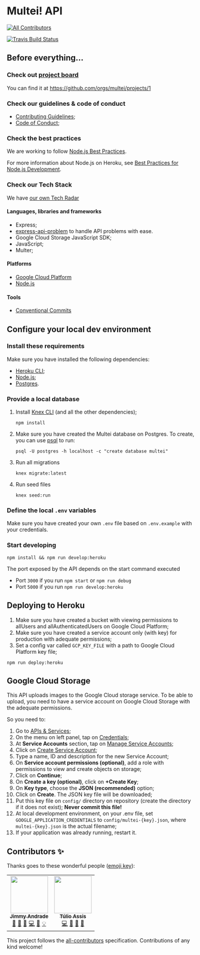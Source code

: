 # Multei! API
<!-- ALL-CONTRIBUTORS-BADGE:START - Do not remove or modify this section -->
[![All Contributors](https://img.shields.io/badge/all_contributors-2-orange.svg?style=flat-square)](#contributors-)
<!-- ALL-CONTRIBUTORS-BADGE:END -->
[![Travis Build Status](https://travis-ci.org/multei/api.svg?branch=master)](https://travis-ci.org/multei/api)

## Before everything...

### Check out [project board](https://github.com/orgs/multei/projects/1)

You can find it at https://github.com/orgs/multei/projects/1

### Check our guidelines & code of conduct

- [Contributing Guidelines](https://github.com/multei/.github/blob/master/CONTRIBUTING.md);
- [Code of Conduct](https://github.com/multei/.github/blob/master/CODE_OF_CONDUCT.md);

### Check the best practices

We are working to follow [Node.js Best Practices](https://github.com/goldbergyoni/nodebestpractices).

For more information about Node.js on Heroku, see [Best Practices for Node.js Development](https://devcenter.heroku.com/articles/node-best-practices).

### Check our Tech Stack

We have [our own Tech Radar](https://radar.thoughtworks.com/?sheetId=https%3A%2F%2Fraw.githubusercontent.com%2Fmultei%2F.github%2Fmaster%2FTECHRADAR.csv)

#### Languages, libraries and frameworks

- Express;
- [express-api-problem](https://www.npmjs.com/package/express-api-problem) to handle API problems with ease.
- Google Cloud Storage JavaScript SDK;
- JavaScript;
- Multer;

#### Platforms

- [Google Cloud Platform](https://www.thoughtworks.com/pt/radar/platforms/google-cloud-platform)
- [Node.js](https://www.thoughtworks.com/pt/radar/platforms/node-js)

#### Tools

- [Conventional Commits](https://www.conventionalcommits.org/en/v1.0.0/)

## Configure your local dev environment

### Install these requirements

Make sure you have installed the following dependencies:

- [Heroku CLI](https://devcenter.heroku.com/articles/heroku-cli);
- [Node.js](http://nodejs.org/);
- [Postgres](https://postgresapp.com/).

### Provide a local database

1. Install [Knex CLI](http://knexjs.org/#Migrations-CLI) (and all the other dependencies);
   ```shell script
   npm install
   ```

2. Make sure you have created the Multei database on Postgres. To create, you can use [psql](https://www.postgresql.org/docs/9.3/app-psql.html) to run:
   ```shell script
   psql -U postgres -h localhost -c "create database multei"
   ```

3. Run all migrations
   ```shell script
   knex migrate:latest
   ```

4. Run seed files
   ```shell script
   knex seed:run
   ```

### Define the local `.env` variables
Make sure you have created your own `.env` file based on `.env.example` with your credentials.

### Start developing

```shell script
npm install && npm run develop:heroku
```

The port exposed by the API depends on the start command executed
* Port `3000` if you run `npm start` or `npm run debug`
* Port `5000` if you run `npm run develop:heroku`

## Deploying to Heroku

1. Make sure you have created a bucket with viewing permissions to allUsers and allAuthenticatedUsers on Google Cloud Platform;
2. Make sure you have created a service account only (with key) for production with adequate permissions;
3. Set a config var called `GCP_KEY_FILE` with a path to Google Cloud Platform key file;

```shell script
npm run deploy:heroku
```

## Google Cloud Storage

This API uploads images to the Google Cloud storage service.
To be able to upload, you need to have a service account on Google Cloud Storage with the adequate permissions.

So you need to:

1. Go to [APIs & Services](https://console.cloud.google.com/apis/dashboard);
2. On the menu on left panel, tap on [Credentials](https://console.cloud.google.com/apis/credentials);
3. At **Service Accounts** section, tap on [Manage Service Accounts](https://console.cloud.google.com/iam-admin/serviceaccounts);
4. Click on [Create Service Account](https://console.cloud.google.com/iam-admin/serviceaccounts/create);
5. Type a name, ID and description for the new Service Account;
6. On **Service account permissions (optional)**, add a role with permissions to view and create objects on storage;
7. Click on **Continue**;
8. On **Create a key (optional)**, click on **+Create Key**;
9. On **Key type**, choose the **JSON (recommended)** option;
10. Click on **Create**. The JSON key file will be downloaded;
11. Put this key file on `config/` directory on repository (create the directory if it does not exist);
    **Never commit this file!**
12. At local development environment, on your .env file, set `GOOGLE_APPLICATION_CREDENTIALS` to `config/multei-{key}.json`, where `multei-{key}.json` is the actual filename;
13. If your application was already running, restart it.

## Contributors ✨

Thanks goes to these wonderful people ([emoji key](https://allcontributors.org/docs/en/emoji-key)):

<!-- ALL-CONTRIBUTORS-LIST:START - Do not remove or modify this section -->
<!-- prettier-ignore-start -->
<!-- markdownlint-disable -->
<table>
  <tr>
    <td align="center"><a href="http://jimmyandrade.com"><img src="https://avatars3.githubusercontent.com/u/2307245?v=4" width="100px;" alt=""/><br /><sub><b>Jimmy Andrade</b></sub></a><br /><a href="https://github.com/multei/api/issues?q=author%3Ajimmyandrade" title="Bug reports">🐛</a> <a href="#projectManagement-jimmyandrade" title="Project Management">📆</a> <a href="https://github.com/multei/api/pulls?q=is%3Apr+reviewed-by%3Ajimmyandrade" title="Reviewed Pull Requests">👀</a> <a href="https://github.com/multei/api/commits?author=jimmyandrade" title="Code">💻</a> <a href="https://github.com/multei/api/commits?author=jimmyandrade" title="Documentation">📖</a> <a href="#example-jimmyandrade" title="Examples">💡</a></td>
    <td align="center"><a href="http://tuliooassis.github.io"><img src="https://avatars1.githubusercontent.com/u/17442350?v=4" width="100px;" alt=""/><br /><sub><b>Túlio Assis</b></sub></a><br /><a href="https://github.com/multei/api/commits?author=tuliooassis" title="Code">💻</a> <a href="https://github.com/multei/api/commits?author=tuliooassis" title="Documentation">📖</a> <a href="#maintenance-tuliooassis" title="Maintenance">🚧</a> <a href="#projectManagement-tuliooassis" title="Project Management">📆</a></td>
  </tr>
</table>

<!-- markdownlint-enable -->
<!-- prettier-ignore-end -->
<!-- ALL-CONTRIBUTORS-LIST:END -->

This project follows the [all-contributors](https://github.com/all-contributors/all-contributors) specification. Contributions of any kind welcome!
